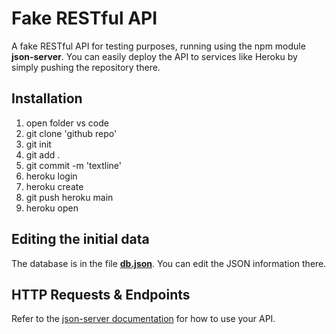 # Fake RESTful API

A fake RESTful API for testing purposes, running using the npm module **json-server**. You can easily deploy the API to services like Heroku by simply pushing the repository there.

## Installation

1. open folder vs code
2. git clone 'github repo'
3. git init
4. git add .
5. git commit -m 'textline'
6. heroku login
7. heroku create
8. git push heroku main
9. heroku open

## Editing the initial data

The database is in the file **[db.json](db.json)**. You can edit the JSON information there.

## HTTP Requests & Endpoints

Refer to the [json-server documentation](https://github.com/typicode/json-server) for how to use your API.
